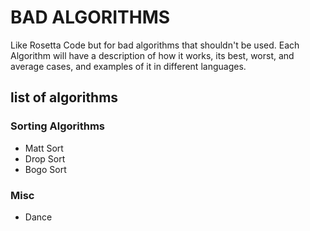 # BAD ALGORITHMS
 
Like Rosetta Code but for bad algorithms that shouldn't be used. Each Algorithm will have a description of how it works, its best, worst, and average cases, and examples of it in different languages. 







## list of algorithms


### Sorting Algorithms

* Matt Sort
* Drop Sort
* Bogo Sort

### Misc

* Dance


